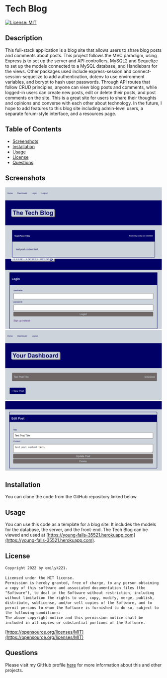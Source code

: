 
  # Tech Blog
  [![License: MIT](https://img.shields.io/badge/License-MIT-yellow.svg)](https://opensource.org/licenses/MIT)

  ## Description
  This full-stack application is a blog site that allows users to share blog posts and comments about posts. This project follows the MVC paradigm, using Express.js to set up the server and API controllers, MySQL2 and Sequelize to set up the models connected to a MySQL database, and Handlebars for the views. Other packages used include express-session and connect-session-sequelize to add authentication, dotenv to use environment variables, and bcrypt to hash user passwords. Through API routes that follow CRUD principles, anyone can view blog posts and comments, while logged-in users can create new posts, edit or delete their posts, and post comments on the site. This is a great site for users to share their thoughts and opinions and converse with each other about technology. In the future, I hope to add features to this blog site including admin-level users, a separate forum-style interface, and a resources page.

  ## Table of Contents
  * [Screenshots](#screenshots)
  * [Installation](#installation)
  * [Usage](#usage)
  * [License](#license)
  * [Questions](#questions)

  ## Screenshots
  ![Tech Blog Homepage](public/images/Homepage.png)
  ![Tech Blog Login](public/images/Login.png)
  ![Tech Blog Dashboard](public/images/Dashboard.png)
  ![Tech Blog Edit Post](public/images/Edit_Post.png)

  ## Installation
  You can clone the code from the GitHub repository linked below.

  ## Usage
  You can use this code as a template for a blog site. It includes the models for the database, the server, and the front-end. The Tech Blog can be viewed and used at [https://young-falls-35521.herokuapp.com](https://young-falls-35521.herokuapp.com).

  ## License
  
    Copyright 2022 by emilyk221.

    Licensed under the MIT license.
    Permission is hereby granted, free of charge, to any person obtaining a copy of this software and associated documentation files (the "Software"), to deal in the Software without restriction, including without limitation the rights to use, copy, modify, merge, publish, distribute, sublicense, and/or sell copies of the Software, and to permit persons to whom the Software is furnished to do so, subject to the following conditions:
    The above copyright notice and this permission notice shall be included in all copies or substantial portions of the Software.
    
  [https://opensource.org/licenses/MIT](https://opensource.org/licenses/MIT)

  ## Questions
  Please visit my GitHub profile [here](https://github.com/emilyk221) for more information about this and other projects.
  